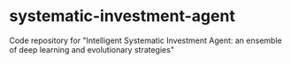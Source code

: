 # systematic-investment-agent
Code repository for "Intelligent Systematic Investment Agent: an ensemble of deep learning and evolutionary strategies"
